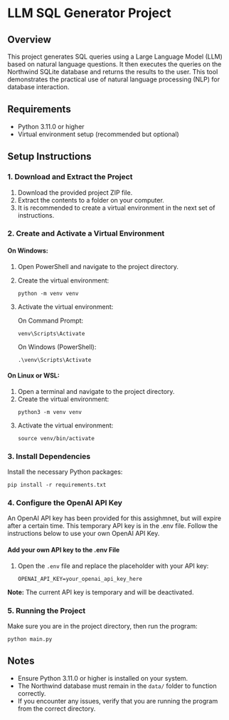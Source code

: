
# LLM SQL Generator Project

## Overview
This project generates SQL queries using a Large Language Model (LLM) based on natural language questions. It then executes the queries on the Northwind SQLite database and returns the results to the user. This tool demonstrates the practical use of natural language processing (NLP) for database interaction.

## Requirements
- Python 3.11.0 or higher
- Virtual environment setup (recommended but optional)

## Setup Instructions

### 1. Download and Extract the Project
1. Download the provided project ZIP file.
2. Extract the contents to a folder on your computer.
3. It is recommended to create a virtual environment in the next set of instructions.

### 2. Create and Activate a Virtual Environment

#### On Windows:
1. Open PowerShell and navigate to the project directory.
2. Create the virtual environment:
   ```
   python -m venv venv
   ```
3. Activate the virtual environment:

   On Command Prompt:
   ```
   venv\Scripts\Activate
   ```

   On Windows (PowerShell):
   ```
   .\venv\Scripts\Activate
   ```

#### On Linux or WSL:
1. Open a terminal and navigate to the project directory.
2. Create the virtual environment:
   ```
   python3 -m venv venv
   ```
3. Activate the virtual environment:
   ```
   source venv/bin/activate
   ```

### 3. Install Dependencies
Install the necessary Python packages:
```
pip install -r requirements.txt
```

### 4. Configure the OpenAI API Key
An OpenAI API key has been provided for this assighmnet, but will expire after a certain time.
This temporary API key is in the .env file.
Follow the instructions below to use your own OpenAI API Key.

#### Add your own API key to the .env File
1. Open the `.env` file and replace the placeholder with your API key:
   ```
   OPENAI_API_KEY=your_openai_api_key_here
   ```

**Note:** The current API key is temporary and will be deactivated.

### 5. Running the Project
Make sure you are in the project directory, then run the program:
```
python main.py
```

## Notes
- Ensure Python 3.11.0 or higher is installed on your system.
- The Northwind database must remain in the `data/` folder to function correctly.
- If you encounter any issues, verify that you are running the program from the correct directory.
